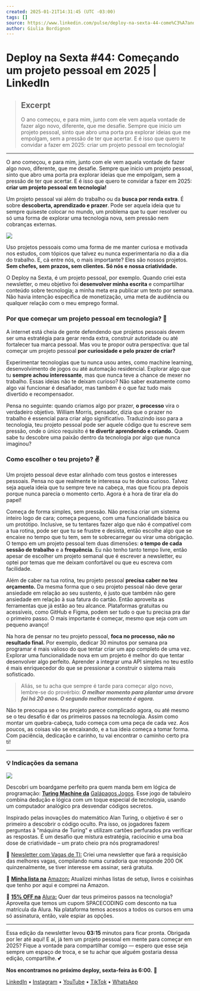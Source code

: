 ```yaml
---
created: 2025-01-21T14:31:45 (UTC -03:00)
tags: []
source: https://www.linkedin.com/pulse/deploy-na-sexta-44-come%C3%A7ando-um-projeto-pessoal-em-2025-bordignon-8lxjf/
author: Giulia Bordignon
---
```


# Deploy na Sexta #44: Começando um projeto pessoal em 2025 | LinkedIn

> ## Excerpt
> O ano começou, e para mim, junto com ele vem aquela vontade de fazer algo novo, diferente, que me desafie. Sempre que inicio um projeto pessoal, sinto que abro uma porta pra explorar ideias que me empolgam, sem a pressão de ter que acertar. E é isso que quero te convidar a fazer em 2025: criar um projeto pessoal em tecnologia!

---
O ano começou, e para mim, junto com ele vem aquela vontade de fazer algo novo, diferente, que me desafie. Sempre que inicio um projeto pessoal, sinto que abro uma porta pra explorar ideias que me empolgam, sem a pressão de ter que acertar. E é isso que quero te convidar a fazer em 2025: **criar um projeto pessoal em tecnologia!**

Um projeto pessoal vai além do trabalho ou da **busca por renda extra**. É sobre **descoberta, aprendizado e prazer**. Pode ser aquela ideia que tu sempre quiseste colocar no mundo, um problema que tu quer resolver ou só uma forma de explorar uma tecnologia nova, sem pressão nem cobranças externas.

![](https://media.licdn.com/dms/image/v2/D4D12AQFqLAhHg1bKpg/article-inline_image-shrink_1500_2232/article-inline_image-shrink_1500_2232/0/1737069063929?e=1742428800&v=beta&t=-K4K4Pst2HxYQHN0ULLdlNOh5bY-jq2sS67bP5Hr6Xc)

Uso projetos pessoais como uma forma de me manter curiosa e motivada nos estudos, com tópicos que talvez eu nunca experimentaria no dia a dia do trabalho. E, cá entre nós, o mais importante? Eles são nossos projetos. **Sem chefes, sem prazos, sem clientes. Só nós e nossa criatividade.**

O Deploy na Sexta, é um projeto pessoal, por exemplo. Quando criei esta newsletter, o meu objetivo foi **desenvolver minha escrita** e compartilhar conteúdo sobre tecnologia; a minha meta era publicar um texto por semana. Não havia intenção específica de monetização, uma meta de audiência ou qualquer relação com o meu emprego formal.

### Por que começar um projeto pessoal em tecnologia? 🖖

A internet está cheia de gente defendendo que projetos pessoais devem ser uma estratégia para gerar renda extra, construir autoridade ou até fortalecer tua marca pessoal. Mas vou te propor outra perspectiva: que tal começar um projeto pessoal **por curiosidade e pelo prazer de criar?**

Experimentar tecnologias que tu nunca usou antes, como machine learning, desenvolvimento de jogos ou até automação residencial. Explorar algo que tu **sempre achou interessante**, mas que nunca teve a chance de mexer no trabalho. Essas ideias não te deixam curioso? Não saber exatamente como algo vai funcionar é desafiador, mas também é o que faz tudo mais divertido e recompensador.

Pensa no seguinte: quando criamos algo por prazer, **o processo** vira o verdadeiro objetivo. William Morris, pensador, dizia que o prazer no trabalho é essencial para criar algo significativo. Traduzindo isso para a tecnologia, teu projeto pessoal pode ser aquele código que tu escreve sem pressão, onde o único requisito é **te divertir aprendendo e criando.** Quem sabe tu descobre uma paixão dentro da tecnologia por algo que nunca imaginou?

### Como escolher o teu projeto? ✌

Um projeto pessoal deve estar alinhado com teus gostos e interesses pessoais. Pensa no que realmente te interessa ou te deixa curioso. Talvez seja aquela ideia que tu sempre teve na cabeça, mas que ficou pra depois porque nunca parecia o momento certo. Agora é a hora de tirar ela do papel!

Começa de forma simples, sem pressão. Não precisa criar um sistema inteiro logo de cara; começa pequeno, com uma funcionalidade básica ou um protótipo. Inclusive, se tu tentares fazer algo que não é compatível com a tua rotina, pode ser que tu se frustre e desista, então escolhe algo que se encaixe no tempo que tu tem, sem te sobrecarregar ou virar uma obrigação. O tempo em um projeto pessoal tem duas dimensões: **o tempo de cada sessão de trabalho** e a **frequência**. Eu não tenho tanto tempo livre, então apesar de escolher um projeto semanal que é escrever a newsletter, eu optei por temas que me deixam confortável ou que eu escreva com facilidade.

Além de caber na tua rotina, teu projeto pessoal **precisa caber no teu orçamento.** Da mesma forma que o seu projeto pessoal não deve gerar ansiedade em relação ao seu sustento, é justo que também não gere ansiedade em relação à sua fatura do cartão. Então aproveita as ferramentas que já estão ao teu alcance. Plataformas gratuitas ou acessíveis, como GitHub e Figma, podem ser tudo o que tu precisa pra dar o primeiro passo. O mais importante é começar, mesmo que seja com um pequeno avanço!

Na hora de pensar no teu projeto pessoal, **foca no processo, não no resultado final.** Por exemplo, dedicar 30 minutos por semana pra programar é mais valioso do que tentar criar um app completo de uma vez. Explorar uma funcionalidade nova em um projeto é melhor do que tentar desenvolver algo perfeito. Aprender a integrar uma API simples no teu estilo é mais enriquecedor do que se pressionar a construir o sistema mais sofisticado.

> Aliás, se tu acha que sempre é tarde para começar algo novo, lembre-se do provérbio: **_O melhor momento para plantar uma árvore foi há 20 anos. O segundo melhor momento é agora._**

Não te preocupa se o teu projeto parece complicado agora, ou até mesmo se o teu desafio é dar os primeiros passos na tecnologia. Assim como montar um quebra-cabeça, tudo começa com uma peça de cada vez. Aos poucos, as coisas vão se encaixando, e a tua ideia começa a tomar forma. Com paciência, dedicação e carinho, tu vai encontrar o caminho certo pra ti!

___

### 💡 Indicações da semana

![](https://media.licdn.com/dms/image/v2/D4D12AQHHQQnjBPAbwg/article-inline_image-shrink_1000_1488/article-inline_image-shrink_1000_1488/0/1737069033522?e=1742428800&v=beta&t=aZSrUURckP3qHIv3jp9wf_QjQS71fWCaNN_1YV-SusU)

Descobri um boardgame perfeito pra quem manda bem em lógica de programação: **[Turing Machine da](https://amzn.to/4h0GBdM)** [Galápagos Jogos](https://www.linkedin.com/company/mundogalapagos/). Esse jogo de tabuleiro combina dedução e lógica com um toque especial de tecnologia, usando um computador analógico pra desvendar códigos secretos.

Inspirado pelas inovações do matemático Alan Turing, o objetivo é ser o primeiro a descobrir o código oculto. Pra isso, os jogadores fazem perguntas à "máquina de Turing" e utilizam cartões perfurados pra verificar as respostas. É um desafio que mistura estratégia, raciocínio e uma boa dose de criatividade – um prato cheio pra nós programadores!

🖖 [Newsletter com Vagas de TI:](https://www.linkedin.com/newsletters/7283888113645490176/) Criei uma newsletter que fará a requisição das melhores vagas, compilando numa curadoria que responde 200 OK quinzenalmente, se tiver interesse em assinar, será gratuita.

**📕** **[Minha lista na](https://www.amazon.com.br/shop/spacecoding?ref_=cm_sw_r_cp_ud_aipsfshop_aipsfspacecoding_3H4DBXKMB4W6NAVQV0JB)** [Amazon](https://www.linkedin.com/company/amazon/)[**:**](https://www.amazon.com.br/shop/spacecoding?ref_=cm_sw_r_cp_ud_aipsfshop_aipsfspacecoding_3H4DBXKMB4W6NAVQV0JB) Atualizei minhas listas de setup, livros e coisinhas que tenho por aqui e comprei na Amazon.

**📘** **[15% OFF na](https://www.alura.com.br/spacecoding)** [Alura](https://www.linkedin.com/school/aluracursos/)[**:**](https://www.alura.com.br/spacecoding) Quer dar teus primeiros passos na tecnologia? Aproveita que temos um cupom SPACECODING com desconto na tua matrícula da Alura. Na plataforma temos acessos a todos os cursos em uma só assinatura, então, vale espiar as opções.

___

Essa edição da newsletter levou **03:15** minutos para ficar pronta. Obrigada por ler até aqui! E aí, já tem um projeto pessoal em mente para começar em 2025? Fique a vontade para compartilhar comigo — espero que esse seja sempre um espaço de troca, e se tu achar que alguém gostaria dessa edição, compartilhe. 💕

**Nos encontramos no próximo deploy, sexta-feira às 6:00.** 🖖

[LinkedIn](https://www.linkedin.com/in/spacecoding/) • [Instagram](https://www.instagram.com/spacecoding/) • [YouTube](https://www.youtube.com/channel/UCW47PMvDXspmo7_R95kL-Lw) • [TikTok](https://www.tiktok.com/@spacecoding) • [WhatsApp](https://chat.whatsapp.com/Hw1aOy2XsrZ3AqWYj6Plb2)
